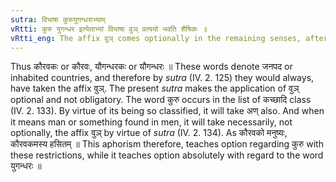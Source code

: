 ```yaml
---
sutra: विभाषा कुरुयुगन्धराभ्याम्
vRtti: कुरु युगन्धर इत्येताभ्यां विभाषा वुञ् प्रत्ययो भवति शैषिकः ॥
vRtti_eng: The affix वुञ् comes optionally in the remaining senses, after the words '_Kuru_', and '_Yugandhara_'.
---
```

Thus कौरवकः or कौरवः, यौगन्धरकः or यौगन्धरः ॥ These words denote जनपद or inhabited countries, and therefore by _sutra_ (IV. 2. 125) they would always, have taken the affix वुञ्. The present _sutra_ makes the application of वुञ् optional and not obligatory. The word कुरु occurs in the list of कच्छादि class (IV. 2. 133). By virtue of its being so classified, it will take अण् also. And when it means man or something found in men, it will take necessarily, not optionally, the affix वुञ् by virtue of _sutra_ (IV. 2. 134). As कौरवको मनुष्यः, कौरवकमस्य हसितम् ॥ This aphorism therefore, teaches option regarding कुरु with these restrictions, while it teaches option absolutely with regard to the word युगन्धरः ॥

